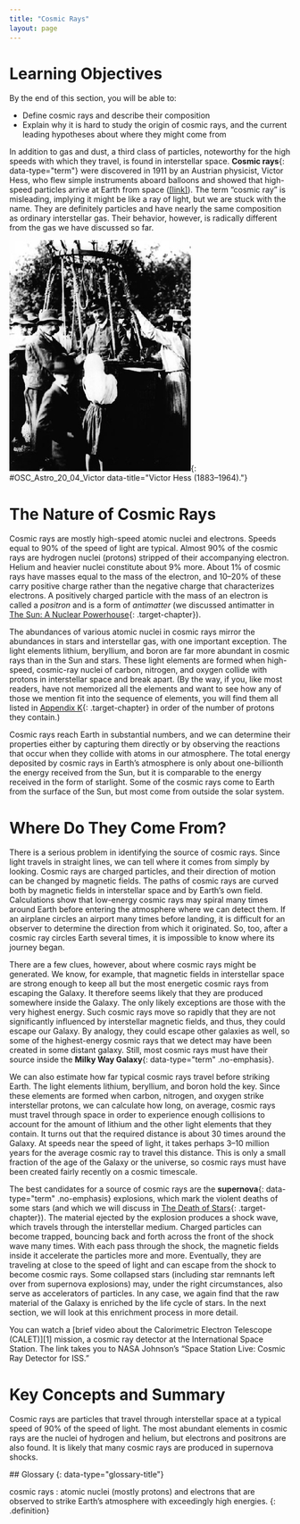 ```yaml
---
title: "Cosmic Rays"
layout: page
---
```



# Learning Objectives

By the end of this section, you will be able to:

* Define cosmic rays and describe their composition
* Explain why it is hard to study the origin of cosmic rays, and the current leading hypotheses about where they might come from

In addition to gas and dust, a third class of particles, noteworthy for the high speeds with which they travel, is found in interstellar space. **Cosmic rays**{: data-type="term"} were discovered in 1911 by an Austrian physicist, Victor Hess, who flew simple instruments aboard balloons and showed that high-speed particles arrive at Earth from space ([\[link\]](#OSC_Astro_20_04_Victor)). The term “cosmic ray” is misleading, implying it might be like a ray of light, but we are stuck with the name. They are definitely particles and have nearly the same composition as ordinary interstellar gas. Their behavior, however, is radically different from the gas we have discussed so far.

 ![Photograph of Victor Hess standing in the gondola of his research balloon.](../resources/OSC_Astro_20_04_Victor.jpg "Cosmic-ray pioneer Victor Hess returns from a 1912 balloon flight that reached an altitude of 5.3 kilometers. It was on such balloon flights that Hess discovered cosmic rays."){: #OSC_Astro_20_04_Victor data-title="Victor Hess (1883&#x2013;1964)."}

# The Nature of Cosmic Rays

Cosmic rays are mostly high-speed atomic nuclei and electrons. Speeds equal to 90% of the speed of light are typical. Almost 90% of the cosmic rays are hydrogen nuclei (protons) stripped of their accompanying electron. Helium and heavier nuclei constitute about 9% more. About 1% of cosmic rays have masses equal to the mass of the electron, and 10–20% of these carry positive charge rather than the negative charge that characterizes electrons. A positively charged particle with the mass of an electron is called a *positron* and is a form of *antimatter* (we discussed antimatter in [The Sun: A Nuclear Powerhouse](/m59880){: .target-chapter}).

The abundances of various atomic nuclei in cosmic rays mirror the abundances in stars and interstellar gas, with one important exception. The light elements lithium, beryllium, and boron are far more abundant in cosmic rays than in the Sun and stars. These light elements are formed when high-speed, cosmic-ray nuclei of carbon, nitrogen, and oxygen collide with protons in interstellar space and break apart. (By the way, if you, like most readers, have not memorized all the elements and want to see how any of those we mention fit into the sequence of elements, you will find them all listed in [Appendix K](/m60004){: .target-chapter} in order of the number of protons they contain.)

Cosmic rays reach Earth in substantial numbers, and we can determine their properties either by capturing them directly or by observing the reactions that occur when they collide with atoms in our atmosphere. The total energy deposited by cosmic rays in Earth’s atmosphere is only about one-billionth the energy received from the Sun, but it is comparable to the energy received in the form of starlight. Some of the cosmic rays come to Earth from the surface of the Sun, but most come from outside the solar system.

# Where Do They Come From?

There is a serious problem in identifying the source of cosmic rays. Since light travels in straight lines, we can tell where it comes from simply by looking. Cosmic rays are charged particles, and their direction of motion can be changed by magnetic fields. The paths of cosmic rays are curved both by magnetic fields in interstellar space and by Earth’s own field. Calculations show that low-energy cosmic rays may spiral many times around Earth before entering the atmosphere where we can detect them. If an airplane circles an airport many times before landing, it is difficult for an observer to determine the direction from which it originated. So, too, after a cosmic ray circles Earth several times, it is impossible to know where its journey began.

There are a few clues, however, about where cosmic rays might be generated. We know, for example, that magnetic fields in interstellar space are strong enough to keep all but the most energetic cosmic rays from escaping the Galaxy. It therefore seems likely that they are produced somewhere inside the Galaxy. The only likely exceptions are those with the very highest energy. Such cosmic rays move so rapidly that they are not significantly influenced by interstellar magnetic fields, and thus, they could escape our Galaxy. By analogy, they could escape other galaxies as well, so some of the highest-energy cosmic rays that we detect may have been created in some distant galaxy. Still, most cosmic rays must have their source inside the **Milky Way Galaxy**{: data-type="term" .no-emphasis}.

We can also estimate how far typical cosmic rays travel before striking Earth. The light elements lithium, beryllium, and boron hold the key. Since these elements are formed when carbon, nitrogen, and oxygen strike interstellar protons, we can calculate how long, on average, cosmic rays must travel through space in order to experience enough collisions to account for the amount of lithium and the other light elements that they contain. It turns out that the required distance is about 30 times around the Galaxy. At speeds near the speed of light, it takes perhaps 3–10 million years for the average cosmic ray to travel this distance. This is only a small fraction of the age of the Galaxy or the universe, so cosmic rays must have been created fairly recently on a cosmic timescale.

The best candidates for a source of cosmic rays are the **supernova**{: data-type="term" .no-emphasis} explosions, which mark the violent deaths of some stars (and which we will discuss in [The Death of Stars](/m59931){: .target-chapter}). The material ejected by the explosion produces a shock wave, which travels through the interstellar medium. Charged particles can become trapped, bouncing back and forth across the front of the shock wave many times. With each pass through the shock, the magnetic fields inside it accelerate the particles more and more. Eventually, they are traveling at close to the speed of light and can escape from the shock to become cosmic rays. Some collapsed stars (including star remnants left over from supernova explosions) may, under the right circumstances, also serve as accelerators of particles. In any case, we again find that the raw material of the Galaxy is enriched by the life cycle of stars. In the next section, we will look at this enrichment process in more detail.

<div data-type="note" class="note astronomy link-to-learning" markdown="1">
You can watch a [brief video about the Calorimetric Electron Telescope (CALET)][1] mission, a cosmic ray detector at the International Space Station. The link takes you to NASA Johnson’s “Space Station Live: Cosmic Ray Detector for ISS.”

</div>

# Key Concepts and Summary

Cosmic rays are particles that travel through interstellar space at a typical speed of 90% of the speed of light. The most abundant elements in cosmic rays are the nuclei of hydrogen and helium, but electrons and positrons are also found. It is likely that many cosmic rays are produced in supernova shocks.

<div data-type="glossary" markdown="1">
## Glossary
{: data-type="glossary-title"}

cosmic rays
: atomic nuclei (mostly protons) and electrons that are observed to strike Earth’s atmosphere with exceedingly high energies.
{: .definition}

</div>



[1]: https://openstax.org/l/30CALETvid
